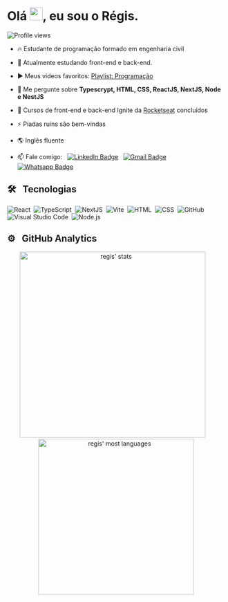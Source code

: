 <h1 align="left">Olá <img src="https://raw.githubusercontent.com/kaueMarques/kaueMarques/master/hi.gif" height="30px">, eu sou o Régis.</h1>
<p align="left"> 
<img src="https://komarev.com/ghpvc/?username=sigerolem&color=blue" alt="Profile views" /> 
</p>

- 🔥 Estudante de programação formado em engenharia civil 

- 🔭 Atualmente estudando front-end e back-end.

- ▶️ Meus videos favoritos: [Playlist: Programação](https://www.youtube.com/playlist?list=PLGwCfE9V7xHWdUU1E5xgOir6CLDO-c2_H)

- 💬 Me pergunte sobre **Typescrypt, HTML, CSS, ReactJS, NextJS, Node e NestJS**

- 🚀 Cursos de front-end e back-end Ignite da [Rocketseat](https://github.com/Rocketseat) concluídos

- ⚡ Piadas ruins são bem-vindas

- 🌎 Inglês fluente

- 📫 Fale comigo: &nbsp;
[![LinkedIn Badge](https://img.shields.io/badge/-Linkedin-blue?style=flat-square&logo=Linkedin&logoColor=white&link=https://www.linkedin.com/in/sigerolem/)](https://www.linkedin.com/in/sigerolem/) 
&nbsp;
[![Gmail Badge](https://img.shields.io/badge/-regisoliveiramelo@gmail.com-c14438?style=flat-square&logo=Gmail&logoColor=white&link=mailto:regisoliveiramelo@gmail.com)](mailto:regisoliveiramelo@gmail.com)
&nbsp;
[![Whatsapp Badge](https://img.shields.io/badge/-Whatsapp-20CB60?style=flat-square&logo=whatsapp&logoColor=white&link=http://wa.me/5551989510319)](http://wa.me/5551989510319)

## 🛠 &nbsp;  Tecnologias

![React](https://img.shields.io/badge/-React-05122A?style=flat&logo=react)&nbsp;
![TypeScript](https://img.shields.io/badge/-Typescript-05122A?style=flat&logo=typescript)&nbsp;
![NextJS](https://img.shields.io/badge/-NextJS-05122A?style=flat&logo=next.js)&nbsp;
![Vite](https://img.shields.io/badge/-Vite-05122A?style=flat&logo=vite)&nbsp;
![HTML](https://img.shields.io/badge/-HTML-05122A?style=flat&logo=HTML5)&nbsp;
![CSS](https://img.shields.io/badge/-Sass-05122A?style=flat&logo=sass&logoColor=1572B6)&nbsp;
![GitHub](https://img.shields.io/badge/-GitHub-05122A?style=flat&logo=github)&nbsp;
![Visual Studio Code](https://img.shields.io/badge/-Visual%20Studio%20Code-05122A?style=flat&logo=visual-studio-code&logoColor=007ACC)&nbsp;
![Node.js](https://img.shields.io/badge/-Node.js-05122A?style=flat&logo=node.js)&nbsp;


## ⚙️ &nbsp;  GitHub Analytics

<p align="center">
<img width="430em" src="https://github-readme-stats.vercel.app/api?username=sigerolem&show_icons=true&theme=vision-friendly-dark" alt="regis' stats"/>
&nbsp;
&nbsp;
<img width="360em" src="https://github-readme-stats.vercel.app/api/top-langs/?username=sigerolem&layout=compact&theme=vision-friendly-dark" alt="regis' most languages"/>
</p>
